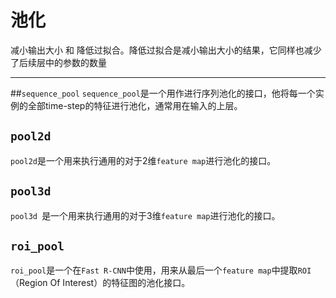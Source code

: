 # 池化

减小输出大小 和 降低过拟合。降低过拟合是减小输出大小的结果，它同样也减少了后续层中的参数的数量


***
##`sequence_pool`
`sequence_pool`是一个用作进行序列池化的接口，他将每一个实例的全部time-step的特征进行池化，通常用在输入的上层。          


## `pool2d`

`pool2d`是一个用来执行通用的对于2维`feature map`进行池化的接口。          


## `pool3d `

`pool3d `是一个用来执行通用的对于3维`feature map`进行池化的接口。              


## `roi_pool`
`roi_pool`是一个在`Fast R-CNN`中使用，用来从最后一个`feature map`中提取`ROI`（Region Of Interest）的特征图的池化接口。 
